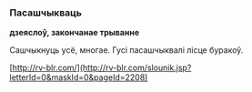 ### Пасашчыкваць
**дзеяслоў, закончанае трыванне**

Сашчыкнуць усё, многае. Гусі пасашчыквалі лісце буракоў.

<a rel="author">[http://rv-blr.com/](http://rv-blr.com/slounik.jsp?letterId=0&maskId=0&pageId=2208)</a>
